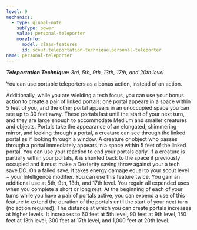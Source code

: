 ```yaml
---
level: 9
mechanics:
  - type: global-note
    subType: power
    value: personal-teleporter
    moreInfo:
      model: class-features
      id: scout.teleportation-technique.personal-teleporter
name: personal-teleporter
---
```

_**Teleportation Technique:** 3rd, 5th, 9th, 13th, 17th, and 20th level_
You can use portable teleporters as a bonus action, instead of an action. 
Additionally, while you are wielding a tech focus, you can use your bonus action to create a pair of linked portals: one portal appears in a space within 5 feet of you, and the other portal appears in an unoccupied space you can see up to 30 feet away. These portals last until the start of your next turn, and they are large enough to accommodate Medium and smaller creatures and objects. Portals take the appearance of an elongated, shimmering mirror, and looking through a portal, a creature can see through the linked portal as if looking through a window. A creature or object who passes through a portal immediately appears in a space within 5 feet of the linked portal. You can use your reaction to end your portals early. If a creature is partially within your portals, it is shunted back to the space it previously occupied and it must make a Dexterity saving throw against your a tech save DC. On a failed save, it takes energy damage equal to your scout level + your Intelligence modifier. You can use this feature twice. You gain an additional use at 5th, 9th, 13th, and 17th level. You regain all expended uses when you complete a short or long rest. At the beginning of each of your turns while you have a pair of portals active, you can expend a use of this feature to extend the duration of the portals until the start of your next turn (no action required). The distance at which you can create portals increases at higher levels. It increases to 60 feet at 5th level, 90 feet at 9th level, 150 feet at 13th level, 300 feet at 17th level, and 1,000 feet at 20th level.